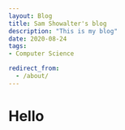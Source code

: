 ```yaml
---
layout: Blog
title: Sam Showalter's blog
description: "This is my blog"
date: 2020-08-24
tags: 
- Computer Science

redirect_from:
  - /about/
---
```


# Hello


